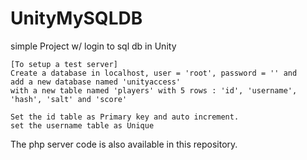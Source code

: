 # UnityMySQLDB
simple Project w/ login to sql db in Unity
~~~~
[To setup a test server]
Create a database in localhost, user = 'root', password = '' and 
add a new database named 'unityaccess'
with a new table named 'players' with 5 rows : 'id', 'username', 'hash', 'salt' and 'score'

Set the id table as Primary key and auto increment.
set the username table as Unique

~~~~
The php server code is also available in this repository.